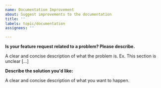 ```yaml
---
name: Documentation Improvement
about: Suggest improvements to the documentation
title: ''
labels: topic/documentation
assignees: ''

---
```


**Is your feature request related to a problem? Please describe.**

A clear and concise description of what the problem is. Ex. This section is unclear [...]

**Describe the solution you'd like:**

A clear and concise description of what you want to happen.
